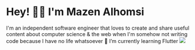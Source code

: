 <h1> Hey! 👋🏼 I'm Mazen Alhomsi</h1> 
I'm an independent software engineer that loves to create and share useful content about computer science & the web when I'm somehow not writing code because I have no life whatsoever
🌱 I’m currently learning Flutter
<img src="https://media-exp1.licdn.com/dms/image/C4D16AQEwdOFgex6nAw/profile-displaybackgroundimage-shrink_350_1400/0/1626327801751?e=1637193600&v=beta&t=zaNOXTTdMKgcAZSYE5sYN-le_ujfHb6Gp-FgOEp4BII">
